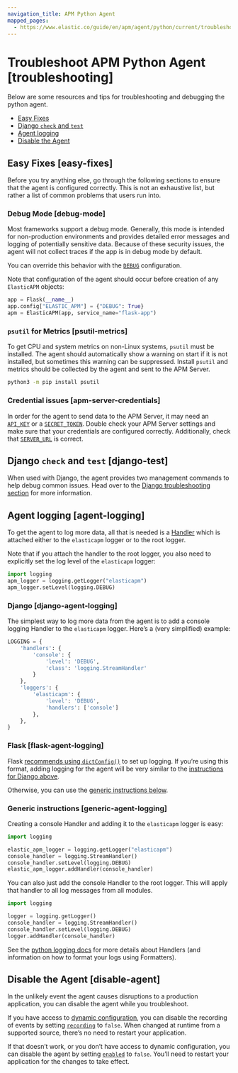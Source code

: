 ```yaml
---
navigation_title: APM Python Agent
mapped_pages:
  - https://www.elastic.co/guide/en/apm/agent/python/current/troubleshooting.html
---
```


# Troubleshoot APM Python Agent [troubleshooting]

Below are some resources and tips for troubleshooting and debugging the python agent.

* [Easy Fixes](#easy-fixes)
* [Django `check` and `test`](#django-test)
* [Agent logging](#agent-logging)
* [Disable the Agent](#disable-agent)


## Easy Fixes [easy-fixes] 

Before you try anything else, go through the following sections to ensure that the agent is configured correctly. This is not an exhaustive list, but rather a list of common problems that users run into.


### Debug Mode [debug-mode] 

Most frameworks support a debug mode. Generally, this mode is intended for non-production environments and provides detailed error messages and logging of potentially sensitive data. Because of these security issues, the agent will not collect traces if the app is in debug mode by default.

You can override this behavior with the [`DEBUG`](https://www.elastic.co/guide/en/apm/agent/python/current/configuration.html#config-debug) configuration.

Note that configuration of the agent should occur before creation of any `ElasticAPM` objects:

```python
app = Flask(__name__)
app.config["ELASTIC_APM"] = {"DEBUG": True}
apm = ElasticAPM(app, service_name="flask-app")
```


### `psutil` for Metrics [psutil-metrics] 

To get CPU and system metrics on non-Linux systems, `psutil` must be installed. The agent should automatically show a warning on start if it is not installed, but sometimes this warning can be suppressed. Install `psutil` and metrics should be collected by the agent and sent to the APM Server.

```bash
python3 -m pip install psutil
```


### Credential issues [apm-server-credentials] 

In order for the agent to send data to the APM Server, it may need an [`API_KEY`](https://www.elastic.co/guide/en/apm/agent/python/current/configuration.html#config-api-key) or a [`SECRET_TOKEN`](https://www.elastic.co/guide/en/apm/agent/python/current/configuration.html#config-secret-token). Double check your APM Server settings and make sure that your credentials are configured correctly. Additionally, check that [`SERVER_URL`](https://www.elastic.co/guide/en/apm/agent/python/current/configuration.html#config-server-url) is correct.


## Django `check` and `test` [django-test] 

When used with Django, the agent provides two management commands to help debug common issues. Head over to the [Django troubleshooting section](https://www.elastic.co/guide/en/apm/agent/python/current/django-support.html#django-troubleshooting) for more information.


## Agent logging [agent-logging] 

To get the agent to log more data, all that is needed is a [Handler](https://docs.python.org/3/library/logging.md#handler-objects) which is attached either to the `elasticapm` logger or to the root logger.

Note that if you attach the handler to the root logger, you also need to explicitly set the log level of the `elasticapm` logger:

```python
import logging
apm_logger = logging.getLogger("elasticapm")
apm_logger.setLevel(logging.DEBUG)
```


### Django [django-agent-logging] 

The simplest way to log more data from the agent is to add a console logging Handler to the `elasticapm` logger. Here’s a (very simplified) example:

```python
LOGGING = {
    'handlers': {
        'console': {
            'level': 'DEBUG',
            'class': 'logging.StreamHandler'
        }
    },
    'loggers': {
        'elasticapm': {
            'level': 'DEBUG',
            'handlers': ['console']
        },
    },
}
```


### Flask [flask-agent-logging] 

Flask [recommends using `dictConfig()`](https://flask.palletsprojects.com/en/1.1.x/logging/) to set up logging. If you’re using this format, adding logging for the agent will be very similar to the [instructions for Django above](#django-agent-logging).

Otherwise, you can use the [generic instructions below](#generic-agent-logging).


### Generic instructions [generic-agent-logging] 

Creating a console Handler and adding it to the `elasticapm` logger is easy:

```python
import logging

elastic_apm_logger = logging.getLogger("elasticapm")
console_handler = logging.StreamHandler()
console_handler.setLevel(logging.DEBUG)
elastic_apm_logger.addHandler(console_handler)
```

You can also just add the console Handler to the root logger. This will apply that handler to all log messages from all modules.

```python
import logging

logger = logging.getLogger()
console_handler = logging.StreamHandler()
console_handler.setLevel(logging.DEBUG)
logger.addHandler(console_handler)
```

See the [python logging docs](https://docs.python.org/3/library/logging.md) for more details about Handlers (and information on how to format your logs using Formatters).


## Disable the Agent [disable-agent] 

In the unlikely event the agent causes disruptions to a production application, you can disable the agent while you troubleshoot.

If you have access to [dynamic configuration](https://www.elastic.co/guide/en/apm/agent/python/current/configuration.html#dynamic-configuration), you can disable the recording of events by setting [`recording`](https://www.elastic.co/guide/en/apm/agent/python/current/configuration.html#config-recording) to `false`. When changed at runtime from a supported source, there’s no need to restart your application.

If that doesn’t work, or you don’t have access to dynamic configuration, you can disable the agent by setting [`enabled`](https://www.elastic.co/guide/en/apm/agent/python/current/configuration.html#config-enabled) to `false`. You’ll need to restart your application for the changes to take effect.

